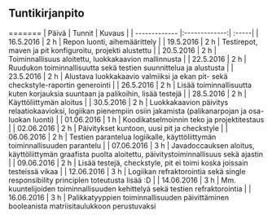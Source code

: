 ## Tuntikirjanpito

=======
| Päivä        | Tunnit           | Kuvaus  |
| ------------- |:-------------:| :-----|
| 16.5.2016 | 2 h | Repon luonti, aihemäärittely |
| 19.5.2016 | 2 h | Testirepot, maven ja pit konfiguroitu, projekti alustettu |
| 20.5.2016 | 2 h | Toiminnallisuus aloitettu, luokkakaavion mallinnusta |
| 22.5.2016 | 2 h | Ruudukon toiminnallisuutta sekä testien suunnittelua ja alustusta |
| 23.5.2016 | 2 h | Alustava luokkakaavio valmiiksi ja ekan pit- sekä checkstyle-raportin generointi |
| 26.5.2016 | 2 h | Lisää toiminnallisuutta kuten korjauksia suuntaan ja palikoihin, lisää testejä |
| 28.5.2016 | 2 h | Käyttöliittymän aloitus |
| 30.5.2016 | 2 h | Luokkakaavion päivitys relaatiokaavioksi, logiikan pienempiin osiin jakamista (palikanarpojan ja osa-luokan luonti) |
| 01.06.2016 | 1 h | Koodikatselmoinnin teko ja projektitestaus |
| 02.06.2016 | 2 h | Päivitykset kuntoon, uusi pit ja checkstyle |
| 06.06.2016 | 2 h | Testien parantelua logiikalle, käyttöliittymän toiminnallisuuden parantelu |
| 07.06.2016 | 3 h | Javadoccauksen aloitus, käyttöliittymän graafista puolta aloitettu, päivitystoiminnallisuus sekä ajastin |
| 09.06.2016 | 2 h | Lisää testejä, checkstyle, pit ei toimi koska joissain testeissä vikaa |
| 12.06.2016 | 3 h | Logiikan refraktorointia sekä single responsibility principlen toteutusta lisää :D |
| 14.06.2016 | 3 h | Mm. kuuntelijoiden toiminnallisuuden kehittelyä sekä testien refraktorointia |
| 16.06.2016 | 3 h | Palikkatyyppien toiminnallisuuden päivittäminen booleanista matriisitaulukkoon perustuvaksi 
